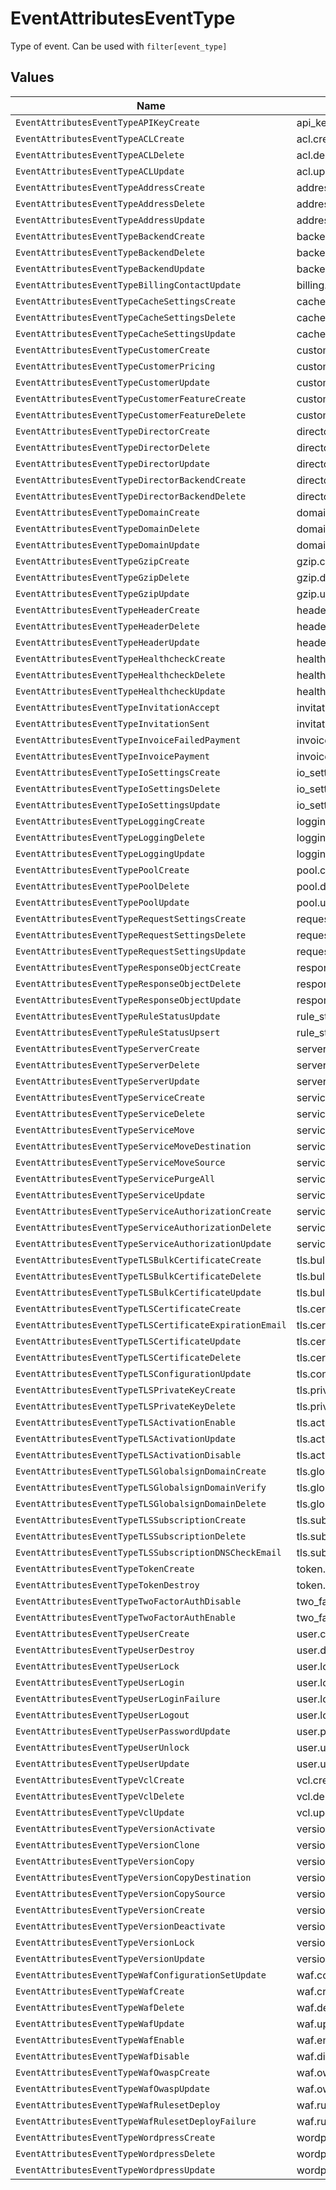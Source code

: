 # EventAttributesEventType

Type of event. Can be used with `filter[event_type]`


## Values

| Name                                                    | Value                                                   |
| ------------------------------------------------------- | ------------------------------------------------------- |
| `EventAttributesEventTypeAPIKeyCreate`                  | api_key.create                                          |
| `EventAttributesEventTypeACLCreate`                     | acl.create                                              |
| `EventAttributesEventTypeACLDelete`                     | acl.delete                                              |
| `EventAttributesEventTypeACLUpdate`                     | acl.update                                              |
| `EventAttributesEventTypeAddressCreate`                 | address.create                                          |
| `EventAttributesEventTypeAddressDelete`                 | address.delete                                          |
| `EventAttributesEventTypeAddressUpdate`                 | address.update                                          |
| `EventAttributesEventTypeBackendCreate`                 | backend.create                                          |
| `EventAttributesEventTypeBackendDelete`                 | backend.delete                                          |
| `EventAttributesEventTypeBackendUpdate`                 | backend.update                                          |
| `EventAttributesEventTypeBillingContactUpdate`          | billing.contact_update                                  |
| `EventAttributesEventTypeCacheSettingsCreate`           | cache_settings.create                                   |
| `EventAttributesEventTypeCacheSettingsDelete`           | cache_settings.delete                                   |
| `EventAttributesEventTypeCacheSettingsUpdate`           | cache_settings.update                                   |
| `EventAttributesEventTypeCustomerCreate`                | customer.create                                         |
| `EventAttributesEventTypeCustomerPricing`               | customer.pricing                                        |
| `EventAttributesEventTypeCustomerUpdate`                | customer.update                                         |
| `EventAttributesEventTypeCustomerFeatureCreate`         | customer_feature.create                                 |
| `EventAttributesEventTypeCustomerFeatureDelete`         | customer_feature.delete                                 |
| `EventAttributesEventTypeDirectorCreate`                | director.create                                         |
| `EventAttributesEventTypeDirectorDelete`                | director.delete                                         |
| `EventAttributesEventTypeDirectorUpdate`                | director.update                                         |
| `EventAttributesEventTypeDirectorBackendCreate`         | director_backend.create                                 |
| `EventAttributesEventTypeDirectorBackendDelete`         | director_backend.delete                                 |
| `EventAttributesEventTypeDomainCreate`                  | domain.create                                           |
| `EventAttributesEventTypeDomainDelete`                  | domain.delete                                           |
| `EventAttributesEventTypeDomainUpdate`                  | domain.update                                           |
| `EventAttributesEventTypeGzipCreate`                    | gzip.create                                             |
| `EventAttributesEventTypeGzipDelete`                    | gzip.delete                                             |
| `EventAttributesEventTypeGzipUpdate`                    | gzip.update                                             |
| `EventAttributesEventTypeHeaderCreate`                  | header.create                                           |
| `EventAttributesEventTypeHeaderDelete`                  | header.delete                                           |
| `EventAttributesEventTypeHeaderUpdate`                  | header.update                                           |
| `EventAttributesEventTypeHealthcheckCreate`             | healthcheck.create                                      |
| `EventAttributesEventTypeHealthcheckDelete`             | healthcheck.delete                                      |
| `EventAttributesEventTypeHealthcheckUpdate`             | healthcheck.update                                      |
| `EventAttributesEventTypeInvitationAccept`              | invitation.accept                                       |
| `EventAttributesEventTypeInvitationSent`                | invitation.sent                                         |
| `EventAttributesEventTypeInvoiceFailedPayment`          | invoice.failed_payment                                  |
| `EventAttributesEventTypeInvoicePayment`                | invoice.payment                                         |
| `EventAttributesEventTypeIoSettingsCreate`              | io_settings.create                                      |
| `EventAttributesEventTypeIoSettingsDelete`              | io_settings.delete                                      |
| `EventAttributesEventTypeIoSettingsUpdate`              | io_settings.update                                      |
| `EventAttributesEventTypeLoggingCreate`                 | logging.create                                          |
| `EventAttributesEventTypeLoggingDelete`                 | logging.delete                                          |
| `EventAttributesEventTypeLoggingUpdate`                 | logging.update                                          |
| `EventAttributesEventTypePoolCreate`                    | pool.create                                             |
| `EventAttributesEventTypePoolDelete`                    | pool.delete                                             |
| `EventAttributesEventTypePoolUpdate`                    | pool.update                                             |
| `EventAttributesEventTypeRequestSettingsCreate`         | request_settings.create                                 |
| `EventAttributesEventTypeRequestSettingsDelete`         | request_settings.delete                                 |
| `EventAttributesEventTypeRequestSettingsUpdate`         | request_settings.update                                 |
| `EventAttributesEventTypeResponseObjectCreate`          | response_object.create                                  |
| `EventAttributesEventTypeResponseObjectDelete`          | response_object.delete                                  |
| `EventAttributesEventTypeResponseObjectUpdate`          | response_object.update                                  |
| `EventAttributesEventTypeRuleStatusUpdate`              | rule_status.update                                      |
| `EventAttributesEventTypeRuleStatusUpsert`              | rule_status.upsert                                      |
| `EventAttributesEventTypeServerCreate`                  | server.create                                           |
| `EventAttributesEventTypeServerDelete`                  | server.delete                                           |
| `EventAttributesEventTypeServerUpdate`                  | server.update                                           |
| `EventAttributesEventTypeServiceCreate`                 | service.create                                          |
| `EventAttributesEventTypeServiceDelete`                 | service.delete                                          |
| `EventAttributesEventTypeServiceMove`                   | service.move                                            |
| `EventAttributesEventTypeServiceMoveDestination`        | service.move_destination                                |
| `EventAttributesEventTypeServiceMoveSource`             | service.move_source                                     |
| `EventAttributesEventTypeServicePurgeAll`               | service.purge_all                                       |
| `EventAttributesEventTypeServiceUpdate`                 | service.update                                          |
| `EventAttributesEventTypeServiceAuthorizationCreate`    | service_authorization.create                            |
| `EventAttributesEventTypeServiceAuthorizationDelete`    | service_authorization.delete                            |
| `EventAttributesEventTypeServiceAuthorizationUpdate`    | service_authorization.update                            |
| `EventAttributesEventTypeTLSBulkCertificateCreate`      | tls.bulk_certificate.create                             |
| `EventAttributesEventTypeTLSBulkCertificateDelete`      | tls.bulk_certificate.delete                             |
| `EventAttributesEventTypeTLSBulkCertificateUpdate`      | tls.bulk_certificate.update                             |
| `EventAttributesEventTypeTLSCertificateCreate`          | tls.certificate.create                                  |
| `EventAttributesEventTypeTLSCertificateExpirationEmail` | tls.certificate.expiration_email                        |
| `EventAttributesEventTypeTLSCertificateUpdate`          | tls.certificate.update                                  |
| `EventAttributesEventTypeTLSCertificateDelete`          | tls.certificate.delete                                  |
| `EventAttributesEventTypeTLSConfigurationUpdate`        | tls.configuration.update                                |
| `EventAttributesEventTypeTLSPrivateKeyCreate`           | tls.private_key.create                                  |
| `EventAttributesEventTypeTLSPrivateKeyDelete`           | tls.private_key.delete                                  |
| `EventAttributesEventTypeTLSActivationEnable`           | tls.activation.enable                                   |
| `EventAttributesEventTypeTLSActivationUpdate`           | tls.activation.update                                   |
| `EventAttributesEventTypeTLSActivationDisable`          | tls.activation.disable                                  |
| `EventAttributesEventTypeTLSGlobalsignDomainCreate`     | tls.globalsign.domain.create                            |
| `EventAttributesEventTypeTLSGlobalsignDomainVerify`     | tls.globalsign.domain.verify                            |
| `EventAttributesEventTypeTLSGlobalsignDomainDelete`     | tls.globalsign.domain.delete                            |
| `EventAttributesEventTypeTLSSubscriptionCreate`         | tls.subscription.create                                 |
| `EventAttributesEventTypeTLSSubscriptionDelete`         | tls.subscription.delete                                 |
| `EventAttributesEventTypeTLSSubscriptionDNSCheckEmail`  | tls.subscription.dns_check_email                        |
| `EventAttributesEventTypeTokenCreate`                   | token.create                                            |
| `EventAttributesEventTypeTokenDestroy`                  | token.destroy                                           |
| `EventAttributesEventTypeTwoFactorAuthDisable`          | two_factor_auth.disable                                 |
| `EventAttributesEventTypeTwoFactorAuthEnable`           | two_factor_auth.enable                                  |
| `EventAttributesEventTypeUserCreate`                    | user.create                                             |
| `EventAttributesEventTypeUserDestroy`                   | user.destroy                                            |
| `EventAttributesEventTypeUserLock`                      | user.lock                                               |
| `EventAttributesEventTypeUserLogin`                     | user.login                                              |
| `EventAttributesEventTypeUserLoginFailure`              | user.login_failure                                      |
| `EventAttributesEventTypeUserLogout`                    | user.logout                                             |
| `EventAttributesEventTypeUserPasswordUpdate`            | user.password_update                                    |
| `EventAttributesEventTypeUserUnlock`                    | user.unlock                                             |
| `EventAttributesEventTypeUserUpdate`                    | user.update                                             |
| `EventAttributesEventTypeVclCreate`                     | vcl.create                                              |
| `EventAttributesEventTypeVclDelete`                     | vcl.delete                                              |
| `EventAttributesEventTypeVclUpdate`                     | vcl.update                                              |
| `EventAttributesEventTypeVersionActivate`               | version.activate                                        |
| `EventAttributesEventTypeVersionClone`                  | version.clone                                           |
| `EventAttributesEventTypeVersionCopy`                   | version.copy                                            |
| `EventAttributesEventTypeVersionCopyDestination`        | version.copy_destination                                |
| `EventAttributesEventTypeVersionCopySource`             | version.copy_source                                     |
| `EventAttributesEventTypeVersionCreate`                 | version.create                                          |
| `EventAttributesEventTypeVersionDeactivate`             | version.deactivate                                      |
| `EventAttributesEventTypeVersionLock`                   | version.lock                                            |
| `EventAttributesEventTypeVersionUpdate`                 | version.update                                          |
| `EventAttributesEventTypeWafConfigurationSetUpdate`     | waf.configuration_set_update                            |
| `EventAttributesEventTypeWafCreate`                     | waf.create                                              |
| `EventAttributesEventTypeWafDelete`                     | waf.delete                                              |
| `EventAttributesEventTypeWafUpdate`                     | waf.update                                              |
| `EventAttributesEventTypeWafEnable`                     | waf.enable                                              |
| `EventAttributesEventTypeWafDisable`                    | waf.disable                                             |
| `EventAttributesEventTypeWafOwaspCreate`                | waf.owasp.create                                        |
| `EventAttributesEventTypeWafOwaspUpdate`                | waf.owasp.update                                        |
| `EventAttributesEventTypeWafRulesetDeploy`              | waf.ruleset.deploy                                      |
| `EventAttributesEventTypeWafRulesetDeployFailure`       | waf.ruleset.deploy_failure                              |
| `EventAttributesEventTypeWordpressCreate`               | wordpress.create                                        |
| `EventAttributesEventTypeWordpressDelete`               | wordpress.delete                                        |
| `EventAttributesEventTypeWordpressUpdate`               | wordpress.update                                        |